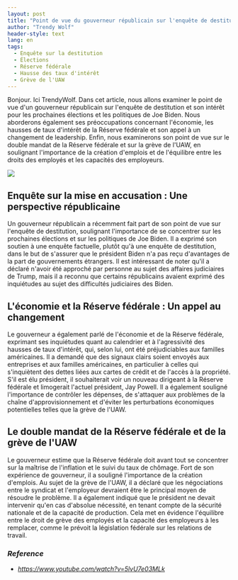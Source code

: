```yaml
---
layout: post
title: "Point de vue du gouverneur républicain sur l'enquête de destitution, les préoccupations économiques et l'importance de la création d'emplois"
author: "Trendy Wolf"
header-style: text
lang: en
tags:
  - Enquête sur la destitution
  - Élections
  - Réserve fédérale
  - Hausse des taux d'intérêt
  - Grève de l'UAW
---
```


Bonjour. Ici TrendyWolf. Dans cet article, nous allons examiner le point de vue d'un gouverneur républicain sur l'enquête de destitution et son intérêt pour les prochaines élections et les politiques de Joe Biden. Nous aborderons également ses préoccupations concernant l'économie, les hausses de taux d'intérêt de la Réserve fédérale et son appel à un changement de leadership. Enfin, nous examinerons son point de vue sur le double mandat de la Réserve fédérale et sur la grève de l'UAW, en soulignant l'importance de la création d'emplois et de l'équilibre entre les droits des employés et les capacités des employeurs.

<img
    src="https://i.ytimg.com/vi/5lvU7e03MLk/hqdefault.jpg"
/>


## Enquête sur la mise en accusation : Une perspective républicaine
Un gouverneur républicain a récemment fait part de son point de vue sur l'enquête de destitution, soulignant l'importance de se concentrer sur les prochaines élections et sur les politiques de Joe Biden. Il a exprimé son soutien à une enquête factuelle, plutôt qu'à une enquête de destitution, dans le but de s'assurer que le président Biden n'a pas reçu d'avantages de la part de gouvernements étrangers. Il est intéressant de noter qu'il a déclaré n'avoir été approché par personne au sujet des affaires judiciaires de Trump, mais il a reconnu que certains républicains avaient exprimé des inquiétudes au sujet des difficultés judiciaires des Biden.

## L'économie et la Réserve fédérale : Un appel au changement
Le gouverneur a également parlé de l'économie et de la Réserve fédérale, exprimant ses inquiétudes quant au calendrier et à l'agressivité des hausses de taux d'intérêt, qui, selon lui, ont été préjudiciables aux familles américaines. Il a demandé que des signaux clairs soient envoyés aux entreprises et aux familles américaines, en particulier à celles qui s'inquiètent des dettes liées aux cartes de crédit et de l'accès à la propriété. S'il est élu président, il souhaiterait voir un nouveau dirigeant à la Réserve fédérale et limogerait l'actuel président, Jay Powell. Il a également souligné l'importance de contrôler les dépenses, de s'attaquer aux problèmes de la chaîne d'approvisionnement et d'éviter les perturbations économiques potentielles telles que la grève de l'UAW.

## Le double mandat de la Réserve fédérale et de la grève de l'UAW
Le gouverneur estime que la Réserve fédérale doit avant tout se concentrer sur la maîtrise de l'inflation et le suivi du taux de chômage. Fort de son expérience de gouverneur, il a souligné l'importance de la création d'emplois. Au sujet de la grève de l'UAW, il a déclaré que les négociations entre le syndicat et l'employeur devraient être le principal moyen de résoudre le problème. Il a également indiqué que le président ne devait intervenir qu'en cas d'absolue nécessité, en tenant compte de la sécurité nationale et de la capacité de production. Cela met en évidence l'équilibre entre le droit de grève des employés et la capacité des employeurs à les remplacer, comme le prévoit la législation fédérale sur les relations de travail.


### _Reference_
- _https://www.youtube.com/watch?v=5lvU7e03MLk_

